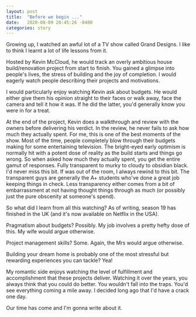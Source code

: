 ```yaml
---
layout: post
title:  "Before we begin ..."
date:   2020-08-09 20:45:26 -0400
categories: story
---
```

Growing up, I watched an awful lot of a TV show called Grand Designs. I like to think I learnt a lot of life lessons from it.

Hosted by Kevin McCloud, he would track an overly ambitious house build/renovation project from start to finish. You gained a glimpse into people's lives, the stress of building and the joy of completion. I would eagerly watch people describing their projects and motivations.

I would particularly enjoy watching Kevin ask about budgets. He would either give them his opinion straight to their faces or walk away, face the camera and tell it how it was. If he did the latter, you'd generally know you were in for a treat.

At the end of the project, Kevin does a walkthrough and review with the owners before delivering his verdict. In the review, he never fails to ask how much they actually spent. For me, this is one of the best moments of the show. Most of the time, people completely blow through their budgets making for some entertaining television. The bright-eyed early optimism is normally hit with a potent dose of reality as the build starts and things go wrong. So when asked how much they actually spent, you get the entire gamut of responses. Fully transparent to murky to cloudy to obsidian black. I'd never miss this bit. If was out of the room, I always rewind to this bit. The transparent guys are generally the A+ students who've done a great job keeping things in check. Less transparency either comes from a bit of embarrassment at not having thought things through as much (or possibly just the pure obscenity at someone's spend).

So what did I learn from all this watching? As of writing, season 19 has finished in the UK (and it's now available on Netflix in the USA).

Pragmatism about budgets? Possibly. My job involves a pretty hefty dose of this. My wife would argue otherwise.

Project management skills? Some. Again, the Mrs would argue otherwise.

Building your dream home is probably one of the most stressful but rewarding experiences you can tackle? Yea!

My romantic side enjoys watching the level of fulfillment and accomplishment that these projects deliver. Watching it over the years, you always think that you could do better. You wouldn't fall into the traps. You'd see everything coming a mile away. I decided long ago that I'd have a crack one day.

Our time has come and I'm gonna write about it.